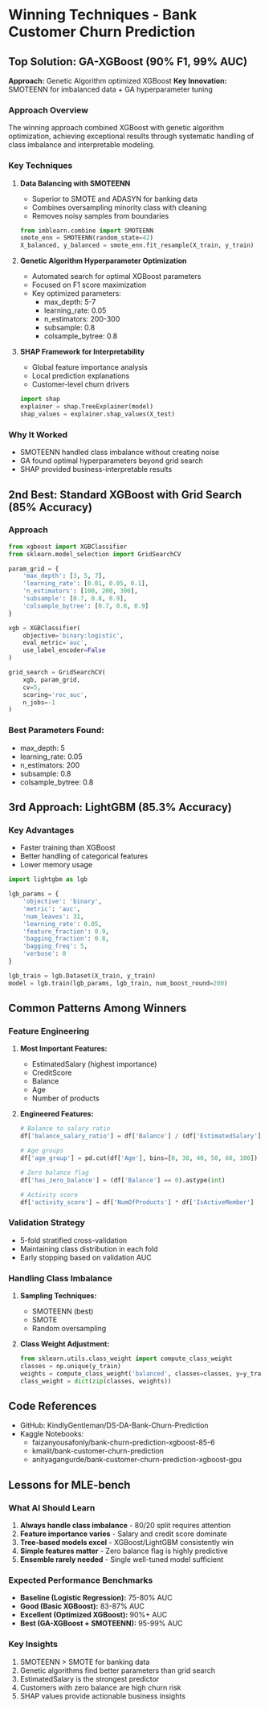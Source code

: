 # Winning Techniques - Bank Customer Churn Prediction

## Top Solution: GA-XGBoost (90% F1, 99% AUC)
**Approach:** Genetic Algorithm optimized XGBoost
**Key Innovation:** SMOTEENN for imbalanced data + GA hyperparameter tuning

### Approach Overview
The winning approach combined XGBoost with genetic algorithm optimization, achieving exceptional results through systematic handling of class imbalance and interpretable modeling.

### Key Techniques

1. **Data Balancing with SMOTEENN**
   - Superior to SMOTE and ADASYN for banking data
   - Combines oversampling minority class with cleaning
   - Removes noisy samples from boundaries
   ```python
   from imblearn.combine import SMOTEENN
   smote_enn = SMOTEENN(random_state=42)
   X_balanced, y_balanced = smote_enn.fit_resample(X_train, y_train)
   ```

2. **Genetic Algorithm Hyperparameter Optimization**
   - Automated search for optimal XGBoost parameters
   - Focused on F1 score maximization
   - Key optimized parameters:
     - max_depth: 5-7
     - learning_rate: 0.05
     - n_estimators: 200-300
     - subsample: 0.8
     - colsample_bytree: 0.8

3. **SHAP Framework for Interpretability**
   - Global feature importance analysis
   - Local prediction explanations
   - Customer-level churn drivers
   ```python
   import shap
   explainer = shap.TreeExplainer(model)
   shap_values = explainer.shap_values(X_test)
   ```

### Why It Worked
- SMOTEENN handled class imbalance without creating noise
- GA found optimal hyperparameters beyond grid search
- SHAP provided business-interpretable results

## 2nd Best: Standard XGBoost with Grid Search (85% Accuracy)

### Approach
```python
from xgboost import XGBClassifier
from sklearn.model_selection import GridSearchCV

param_grid = {
    'max_depth': [3, 5, 7],
    'learning_rate': [0.01, 0.05, 0.1],
    'n_estimators': [100, 200, 300],
    'subsample': [0.7, 0.8, 0.9],
    'colsample_bytree': [0.7, 0.8, 0.9]
}

xgb = XGBClassifier(
    objective='binary:logistic',
    eval_metric='auc',
    use_label_encoder=False
)

grid_search = GridSearchCV(
    xgb, param_grid,
    cv=5,
    scoring='roc_auc',
    n_jobs=-1
)
```

### Best Parameters Found:
- max_depth: 5
- learning_rate: 0.05
- n_estimators: 200
- subsample: 0.8
- colsample_bytree: 0.8

## 3rd Approach: LightGBM (85.3% Accuracy)

### Key Advantages
- Faster training than XGBoost
- Better handling of categorical features
- Lower memory usage

```python
import lightgbm as lgb

lgb_params = {
    'objective': 'binary',
    'metric': 'auc',
    'num_leaves': 31,
    'learning_rate': 0.05,
    'feature_fraction': 0.9,
    'bagging_fraction': 0.8,
    'bagging_freq': 5,
    'verbose': 0
}

lgb_train = lgb.Dataset(X_train, y_train)
model = lgb.train(lgb_params, lgb_train, num_boost_round=200)
```

## Common Patterns Among Winners

### Feature Engineering
1. **Most Important Features:**
   - EstimatedSalary (highest importance)
   - CreditScore
   - Balance
   - Age
   - Number of products

2. **Engineered Features:**
   ```python
   # Balance to salary ratio
   df['balance_salary_ratio'] = df['Balance'] / (df['EstimatedSalary'] + 1)

   # Age groups
   df['age_group'] = pd.cut(df['Age'], bins=[0, 30, 40, 50, 60, 100])

   # Zero balance flag
   df['has_zero_balance'] = (df['Balance'] == 0).astype(int)

   # Activity score
   df['activity_score'] = df['NumOfProducts'] * df['IsActiveMember']
   ```

### Validation Strategy
- 5-fold stratified cross-validation
- Maintaining class distribution in each fold
- Early stopping based on validation AUC

### Handling Class Imbalance
1. **Sampling Techniques:**
   - SMOTEENN (best)
   - SMOTE
   - Random oversampling

2. **Class Weight Adjustment:**
   ```python
   from sklearn.utils.class_weight import compute_class_weight
   classes = np.unique(y_train)
   weights = compute_class_weight('balanced', classes=classes, y=y_train)
   class_weight = dict(zip(classes, weights))
   ```

## Code References
- GitHub: KindlyGentleman/DS-DA-Bank-Churn-Prediction
- Kaggle Notebooks:
  - faizanyousafonly/bank-churn-prediction-xgboost-85-6
  - kmalit/bank-customer-churn-prediction
  - anityagangurde/bank-customer-churn-prediction-xgboost-gpu

## Lessons for MLE-bench

### What AI Should Learn
1. **Always handle class imbalance** - 80/20 split requires attention
2. **Feature importance varies** - Salary and credit score dominate
3. **Tree-based models excel** - XGBoost/LightGBM consistently win
4. **Simple features matter** - Zero balance flag is highly predictive
5. **Ensemble rarely needed** - Single well-tuned model sufficient

### Expected Performance Benchmarks
- **Baseline (Logistic Regression):** 75-80% AUC
- **Good (Basic XGBoost):** 83-87% AUC
- **Excellent (Optimized XGBoost):** 90%+ AUC
- **Best (GA-XGBoost + SMOTEENN):** 95-99% AUC

### Key Insights
1. SMOTEENN > SMOTE for banking data
2. Genetic algorithms find better parameters than grid search
3. EstimatedSalary is the strongest predictor
4. Customers with zero balance are high churn risk
5. SHAP values provide actionable business insights